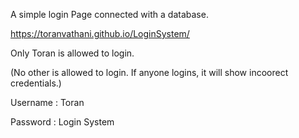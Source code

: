 A simple login Page connected with a database.

https://toranvathani.github.io/LoginSystem/

Only Toran is allowed to login.

(No other is allowed to login. If anyone logins, it will show incoorect credentials.)

Username : Toran

Password : Login System
